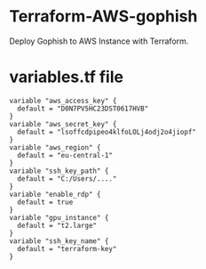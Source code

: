 # Terraform-AWS-gophish

Deploy Gophish to AWS Instance with Terraform.

# variables.tf file

```
variable "aws_access_key" {
  default = "D0N7PV5HC23DST0617HVB"
}
variable "aws_secret_key" {
  default = "lsoffcdpipeo4klfoLOLj4odj2o4jiopf"
}
variable "aws_region" {
  default = "eu-central-1"
}
variable "ssh_key_path" {
  default = "C:/Users/...."
}
variable "enable_rdp" {
  default = true
}
variable "gpu_instance" {
  default = "t2.large"
}
variable "ssh_key_name" {
  default = "terraform-key"
}
```
